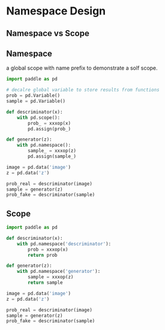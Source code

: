 # Namespace Design

## Namespace vs Scope

## Namespace
a global scope with name prefix to demonstrate a solf scope.
```python
import paddle as pd

# decalre global variable to store results from functions
prob = pd.Variable()
sample = pd.Variable()

def descriminator(x):
    with pd.scope():
        prob_ = xxxop(x)
        pd.assign(prob_)

def generator(z):
    with pd.namespace():
        sample_ = xxxop(z)
        pd.assign(sample_)

image = pd.data('image')
z = pd.data('z')

prob_real = descriminator(image)
sample = generator(z)
prob_fake = descriminator(sample)
```

## Scope

```python
import paddle as pd

def descriminator(x):
    with pd.namespace('descriminator'):
        prob = xxxop(x)
        return prob

def generator(z):
    with pd.namespace('generator'):
        sample = xxxop(z)
        return sample

image = pd.data('image')
z = pd.data('z')

prob_real = descriminator(image)
sample = generator(z)
prob_fake = descriminator(sample)


```
